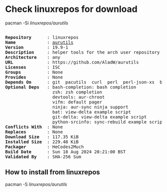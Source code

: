 # Check linuxrepos for download

pacman -Si *linuxrepos/aurutils*

<div class="highlight"><pre class="highlight"><text>
<b>Repository</b>      : linuxrepos
<b>Name</b>            : <a href="../../x86_64/aurutils-19.9-1-any.pkg.tar.zst">aurutils</a>
<b>Version</b>         : 19.9-1
<b>Description</b>     : helper tools for the arch user repository
<b>Architecture</b>    : any
<b>URL</b>             : https://github.com/AladW/aurutils
<b>Licenses</b>        : ISC
<b>Groups</b>          : None
<b>Provides</b>        : None
<b>Depends On</b>      : git  pacutils  curl  perl  perl-json-xs  bash
<b>Optional Deps</b>   : bash-completion: bash completion
                  zsh: zsh completion
                  devtools: aur-chroot
                  vifm: default pager
                  ninja: aur-sync ninja support
                  bat: view-delta example script
                  git-delta: view-delta example script
                  python-srcinfo: sync-rebuild example script
<b>Conflicts With</b>  : None
<b>Replaces</b>        : None
<b>Download Size</b>   : 117.35 KiB
<b>Installed Size</b>  : 229.48 KiB
<b>Packager</b>        : HeCodes2Much <wayne6324@gmail.com>
<b>Build Date</b>      : Sun 18 Aug 2024 20:21:00 BST
<b>Validated By</b>    : SHA-256 Sum
</text></pre></div>

## How to install from linuxrepos

pacman -S *linuxrepos/aurutils*
